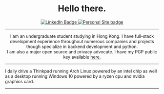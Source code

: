 
<h1 align="center">
Hello there.
</h1>
<div id="badges" align="center">
  <a href="https://www.linkedin.com/in/aditya-mangla/">
    <img src="https://img.shields.io/badge/LinkedIn-blue?style=for-the-badge&logo=linkedin&logoColor=white" alt="LinkedIn Badge"/>
  </a>
   <!--  <a href="https://orcid.org/0000-0003-2588-014X">
    <img src="https://img.shields.io/badge/Orcid-green?style=for-the-badge&logo=orcid&logoColor=white" alt="Twitter Badge"/>
  </a> -->
    <a href="adityavmangla.com">
    <img src="https://img.shields.io/badge/-Personal%20Website-blue?style=for-the-badge&logo=internetexplorer&logoColor=white" alt="Personal Site badge"/>
  </a>
<!--   <a href="https://twitter.com/AdityaRootM">
    <img src="https://img.shields.io/badge/Twitter-blue?style=for-the-badge&logo=twitter&logoColor=white" alt="Twitter Badge"/>
  </a> -->
</div>

---
<p align="center">
I am an undergraduate student studying in Hong Kong. I have full-stack development experience throughout numerous companies and projects though specialize in backend development and python.
<br>
I am also a major open source and privacy advocate. I have my PGP public key available <a href="https://github.com/AdityaRoot/AdityaRoot/blob/main/pgp_public_key.txt" alt="PGP Public Key Link"> here. </a>
</p>

---
I daily drive a Thinkpad running Arch Linux powered by an intel chip as well as a desktop running Windows 10 powered by a ryzen cpu and nvidia graphics card.

---
<!--
**AdityaRoot/AdityaRoot** is a ✨ _special_ ✨ repository because its `README.md` (this file) appears on your GitHub profile.

Here are some ideas to get you started:

- 🔭 I’m currently working on ...
- 🌱 I’m currently learning ...
- 👯 I’m looking to collaborate on ...
- 🤔 I’m looking for help with ...
- 💬 Ask me about ...
- 📫 How to reach me: ...
- 😄 Pronouns: ...
- ⚡ Fun fact: ...
-->
